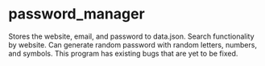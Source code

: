 # password_manager
Stores the website, email, and password to data.json. Search functionality by website. Can generate random password with random letters, numbers, and symbols. This program has existing bugs that are yet to be fixed.
